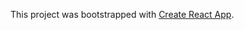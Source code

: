 This project was bootstrapped with [Create React App](https://github.com/facebookincubator/create-react-app). 